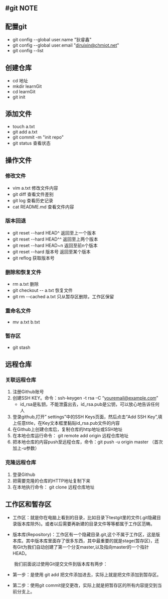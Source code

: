 #git NOTE
---

## 配置git
- git config --global user.name "狄睿鑫"
- git config --global user.email "diruixin@chmiot.net"
- git config --list

## 创建仓库
- cd 地址
- mkdir learnGit
- cd learnGit
- git init  

## 添加文件
- touch a.txt  
- git add a.txt  
- git commit -m "init repo"  
- git status 查看状态


## 操作文件
### 修改文件
- vim a.txt 修改文件内容
- git diff 查看文件差别
- git log 查看历史记录
- cat README.md  查看文件内容

### 版本回退
- git reset --hard HEAD^  返回至上一个版本
- git reset --hard HEAD^^ 返回至上两个版本
- git reset --hard HEAD~n 返回至前n个版本
- git reset --hard 版本号  返回至某个版本
- git reflog 获取版本号

### 删除和恢复文件
- rm a.txt  删除
- git checkout -- a.txt 恢复文件
- git rm --cached a.txt 只从暂存区删除，工作区保留

### 重命名文件
- mv a.txt b.txt

### 暂存区
- git stash

## 远程仓库
### 关联远程仓库
1. 注册Github账号
2. 创建SSH KEY。命令：ssh-keygen  -t rsa –C “youremail@example.com”
	- id_rsa是私钥，不能泄露出去，id_rsa.pub是公钥，可以放心地告诉任何人
3. 登录github,打开” settings”中的SSH Keys页面，然后点击“Add SSH Key”,填上任意title，在Key文本框里黏贴id_rsa.pub文件的内容
4. 在Github上创建仓库后，复制仓库的http地址或SSH地址
5. 在本地仓库运行命令： git remote add origin 远程仓库地址
6. 把本地仓库的内容push至远程仓库，命令：git push -u origin master （首次加上-u参数）

### 克隆远程仓库
1. 登录Github
2. 把需要克隆的仓库的HTTP地址复制下来
3. 在本地执行命令： git clone 远程仓库地址

## 工作区和暂存区
- 工作区：就是你在电脑上看到的目录，比如目录下testgit里的文件(.git隐藏目录版本库除外)。或者以后需要再新建的目录文件等等都属于工作区范畴。

- 版本库(Repository)：工作区有一个隐藏目录.git,这个不属于工作区，这是版本库。其中版本库里面存了很多东西，其中最重要的就是stage(暂存区)，还有Git为我们自动创建了第一个分支master,以及指向master的一个指针HEAD。

　　我们前面说过使用Git提交文件到版本库有两步：

- 第一步：是使用 git add 把文件添加进去，实际上就是把文件添加到暂存区。

- 第二步：使用git commit提交更改，实际上就是把暂存区的所有内容提交到当前分支上。
	
